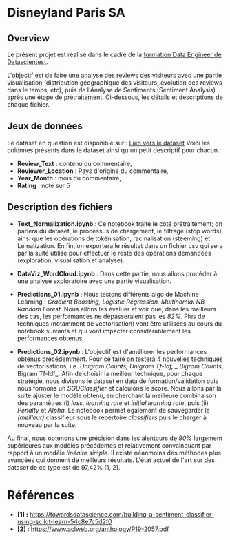 

# Disneyland Paris SA

## Overview 

Le présent projet est réalisé dans le cadre de la [formation Data Engineer  de Datascientest](https://datascientest.com/formation-data-engineer).

L'objectif est de faire une analyse des reviews des visiteurs avec une partie visualisation (distribution géographique des visiteurs, évolution des reviews dans le temps, etc), puis de l'Analyse de Sentiments (Sentiment Analysis) après une étape de prétraitement. Ci-dessous, les détails et descriptions de chaque fichier.

Jeux de données  
---------------

Le dataset en question est disponible sur  : [Lien vers le dataset](https://assets-datascientest.s3-eu-west-1.amazonaws.com/de/total/reviews.csv)
Voici les colonnes présents dans le dataset ainsi qu'un petit descriptif pour chacun :
- **Review_Text** : contenu du commentaire,
- **Reviewer_Location** : Pays d'origine du commentaire,  
- **Year_Month** : mois du commentaire,  
- **Rating** : note sur 5 

Description des fichiers  
------------------------

- **Text_Normalization.ipynb** :   Ce notebook traite le coté prétraitement; on parlera du dataset, le processus de chargement, le filtrage (stop words), ainsi que les opérations de tokénisation, racinalisation (steeming) et Lematization. En fin, on exportera le résultat dans un fichier csv qui sera par la suite utilisé pour effectuer le reste des opérations demandées (exploration, visualisation et analyse).

- **DataViz_WordCloud.ipynb** :   Dans cette partie, nous allons procéder à une analyse exploratoire avec une partie visualisation.

- **Predictions_01.ipynb** :  Nous testons différents algo de Machine Learning : _Gradient Boosting, Logistic Regression, Multinomial NB, Random Forest_. Nous allons les évaluer et voir que, dans les meilleurs des cas, les performances ne dépasseraient pas les _82%_. Plus de techniques (notamment de vectorisation) vont être utilisées au cours du notebook suivants et qui vont impacter considérablement les performances obtenus.


- **Predictions_02.ipynb** :  L'objectif est d'améliorer les performances obtenus précédemment. Pour ce faire on testera 4 nouvelles techniques de vectorisations, i.e. _Unigram Counts, Unigram Tf-Idf, _ Bigram Counts_, Bigram Tf-Idf_. Afin de choisir la meilleur technique, pour chaque stratégie, nous divisons le dataset en data de formation/validation puis nous formons un _SGDClassifier_ et calculons le score. Nous allons par la suite ajuster le modèle obtenu, en cherchant la meilleure combinaison des paramètres (i) _loss, learning rate_ et _initial learning rate_, puis (ii) _Penalty_ et _Alpha_. Le notebook permet également de sauvegarder le _(meilleur)_ classifieur sous le répertoire _classifiers_ puis le charger à nouveau par la suite. 

Au final, nous obtenons une précision dans les alentours de _90%_ largement supérieures aux modèles précédentes et relativement convainquant par rapport à un modèle _linéaire simple_. Il existe néanmoins des méthodes plus avancées qui donnent de meilleurs résultats. L'état actuel de l'art sur des dataset de ce type est de 97,42% [1, 2].

# Références

- **[1]  :** https://towardsdatascience.com/building-a-sentiment-classifier-using-scikit-learn-54c8e7c5d2f0
- **[2]  :** https://www.aclweb.org/anthology/P19-2057.pdf

